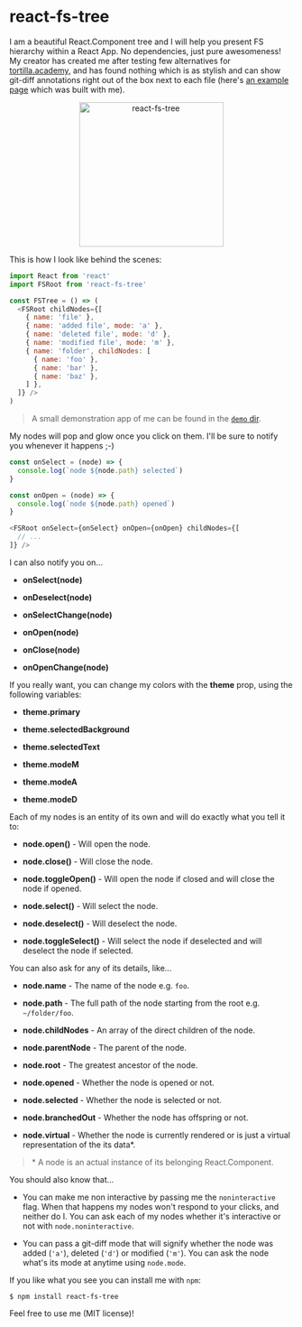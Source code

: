 # react-fs-tree

I am a beautiful React.Component tree and I will help you present FS hierarchy within a React App. No dependencies, just pure awesomeness! My creator has created me after testing few alternatives for [tortilla.academy](https://tortilla.academy), and has found nothing which is as stylish and can show git-diff annotations right out of the box next to each file (here's [an example page](https://tortilla.academy/tutorial/chatty/version/2-0-0/diff/3-0-0) which was built with me).

<p align="center"><img src="https://user-images.githubusercontent.com/7648874/47314030-1794a200-d673-11e8-8af6-62b9a2ec6a99.png" alt="react-fs-tree" width="256"></p>

This is how I look like behind the scenes:

```js
import React from 'react'
import FSRoot from 'react-fs-tree'

const FSTree = () => (
  <FSRoot childNodes={[
    { name: 'file' },
    { name: 'added file', mode: 'a' },
    { name: 'deleted file', mode: 'd' },
    { name: 'modified file', mode: 'm' },
    { name: 'folder', childNodes: [
      { name: 'foo' },
      { name: 'bar' },
      { name: 'baz' },
    ] },
  ]} />
)
```

> A small demonstration app of me can be found in the [`demo` dir](https://github.com/DAB0mB/react-fs-tree/tree/master/demo).

My nodes will pop and glow once you click on them. I'll be sure to notify you whenever it happens ;-)

```js
const onSelect = (node) => {
  console.log(`node ${node.path} selected`)
}

const onOpen = (node) => {
  console.log(`node ${node.path} opened`)
}

<FSRoot onSelect={onSelect} onOpen={onOpen} childNodes={[
  // ...
]} />
```

I can also notify you on...

- **onSelect(node)**

- **onDeselect(node)**

- **onSelectChange(node)**

- **onOpen(node)**

- **onClose(node)**

- **onOpenChange(node)**

If you really want, you can change my colors with the **theme** prop, using the following variables:

- **theme.primary**

- **theme.selectedBackground**

- **theme.selectedText**

- **theme.modeM**

- **theme.modeA**

- **theme.modeD**

Each of my nodes is an entity of its own and will do exactly what you tell it to:

- **node.open()** - Will open the node.

- **node.close()** - Will close the node.

- **node.toggleOpen()** - Will open the node if closed and will close the node if opened.

- **node.select()** - Will select the node.

- **node.deselect()** - Will deselect the node.

- **node.toggleSelect()** - Will select the node if deselected and will deselect the node if selected.

You can also ask for any of its details, like...

- **node.name** - The name of the node e.g. `foo`.

- **node.path** - The full path of the node starting from the root e.g. `~/folder/foo`.

- **node.childNodes** - An array of the direct children of the node.

- **node.parentNode** - The parent of the node.

- **node.root** - The greatest ancestor of the node.

- **node.opened** - Whether the node is opened or not.

- **node.selected** - Whether the node is selected or not.

- **node.branchedOut** - Whether the node has offspring or not.

- **node.virtual** - Whether the node is currently rendered or is just a virtual representation of the its data*.

> \* A node is an actual instance of its belonging React.Component.

You should also know that...

- You can make me non interactive by passing me the `noninteractive` flag. When that happens my nodes won't respond to your clicks, and neither do I. You can ask each of my nodes whether it's interactive or not with `node.noninteractive`.

- You can pass a git-diff mode that will signify whether the node was added (`'a'`), deleted (`'d'`) or modified (`'m'`). You can ask the node what's its mode at anytime using `node.mode`.

If you like what you see you can install me with `npm`:

    $ npm install react-fs-tree

Feel free to use me (MIT license)!
